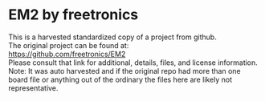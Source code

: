
# EM2 by freetronics  
This is a harvested standardized copy of a project from github.  
The original project can be found at:  
https://github.com/freetronics/EM2  
Please consult that link for additional, details, files, and license information.  
Note: It was auto harvested and if the original repo had more than one board file or anything out of the ordinary the files here are likely not representative.  
    